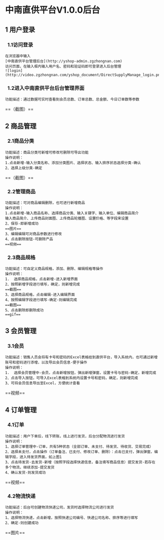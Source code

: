 # 中南直供平台V1.0.0后台
## 1 用户登录
### &nbsp;&nbsp;1.1访问登录
    在浏览器中输入
    [中南直供平台管理后台](http://yshop-admin.zgzhongnan.com)
    访问页面，在输入框内输入用户名、密码和验证码即可登录进入后台管理
    ![login](http://video.zgzhongnan.com/yshop_document/DirectSupplyManage_login.png)
### &nbsp;&nbsp;1.2进入中南直供平台后台管理界面
    功能描述：通过数据可实时查看到会员总数、订单总数、总金额、今日订单数等参数
==（截图）==
## 2 商品管理
### &nbsp;&nbsp;2.1商品分类
    功能描述：商品分类可新增可修改可删除可导出功能
    操作说明：
    1.点击新增-输入分类名称、添加分类图片、选择状态、输入排序状态选择分类-确认
    2、选择上级分类-确定
  ==（截图）==  
### &nbsp;&nbsp;2.2管理商品
    功能描述：可对商品编辑删除，也可进行新增商品
    操作说明：
    1.点击新增-输入商品名称、选择商品分类、输入关键字、输入单位、编辑商品简介
    输入商品简介、上传商品封面图、上传商品轮播图、设置价格、等字段来设置
    2、保存-即新增成功
    ==图片==
    3、编辑编辑可对商品参数进行修改
    4、点击删除按钮-可删除产品
    ==视频==
### &nbsp;&nbsp;2.3商品规格   
    功能描述：可自定义商品规格，添加、删除、编辑规格等操作
    操作说明：
    1.  选择商品规格，点击新增-进入新增界面
    2、按照新增字段进行填写，确定，则新增完成
    ==截图==
    3、选择商品规格，点击编辑-进入编辑界面
    4、按照编辑字段进行填写-确定-则编辑完成
    ==截图==
    5、点击删除即删除成功
    ==gif==
## 3 会员管理
### &nbsp;&nbsp;3.1会员 
    功能描述：销售人员会将有卡号和密码的Excel表格给到直供平台，导入系统内，也可通过新增账号和密码进行添增，以及导出会员信息-便于操作
    操作说明：
    1.  选择会员管理中-会员，点击新增按钮，弹出新增弹窗，设置卡号与密码-确定，新增完成
    2、点击导入按钮，可导入Excel表格到系统内设置卡号和密码，确定，则新增完成
    3、可将会员信息导出至Excel，方便统计查看
  ==视频==
## 4 订单管理
### &nbsp;&nbsp;4.1订单
    功能描述：用户下单后，线下转账，线上进行发货，后台分配物流进行发货
    操作说明：
    1、选择订单管理中-订单，共有5种状态（全部订单、未支付、待发货、待收货、交易完成）
    2、选择未支付，点击操作（订单备注、已支付、修改订单、删除）：点击已支付，弹出弹窗，编辑字段，进入待发货界面，如上图1
    3、点击待发货-去发货-新增（按照字段选择快递信息，备注填写商品信息）提交发货-若存在多个物流，继续添加-提交发货
    4、确认发货-则发货成功
==视频==
### &nbsp;&nbsp;4.2物流快递
    功能描述：后台可创建物流快递公司，发货时选择物流公司进行发货
    操作说明：
    1、选择物流快递，点击新增，按照快递公司编号、快递公司名称、排序等进行填写
    2、确定-则创建成功
==图片==
